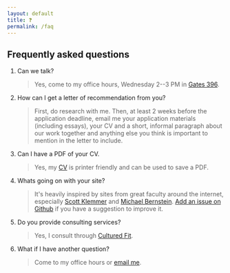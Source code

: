 ```yaml
---
layout: default
title: ❓
permalink: /faq
---
```


## Frequently asked questions

1. Can we talk?
   > Yes, come to my office hours, Wednesday 2--3 PM in [Gates 396](https://campus-map.stanford.edu/?id=07-450&lat=37.43015919146253&lng=-122.16995022537262&zoom=17).
2. How can I get a letter of recommendation from you?
   > First, do research with me. Then, at least 2 weeks before the application deadline, email me your application materials (including essays), your CV and a short, informal paragraph about our work together and anything else you think is important to mention in the letter to include.
3. Can I have a PDF of your CV.
   > Yes, my [CV](https://whiting.me/cv) is printer friendly and can be used to save a PDF.
4. Whats going on with your site?
   > It's heavily inspired by sites from great faculty around the internet, especially [Scott Klemmer](https://d.ucsd.edu/srk/) and [Michael Bernstein](https://hci.stanford.edu/msb/). [Add an issue on Github](https://github.com/markwhiting/Whiting.me/issues/new) if you have a suggestion to improve it. 
5. Do you provide consulting services?
   > Yes, I consult through [Cultured Fit](https://cultured.fit).
6. What if I have another question?
   > Come to my office hours or [email me](mailto:mark@whiting.me).
